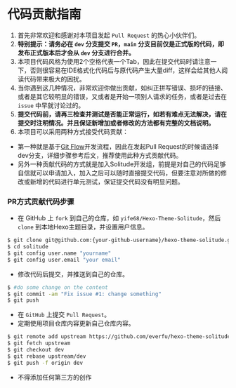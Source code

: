 # 代码贡献指南

1. 首先非常欢迎和感谢对本项目发起 `Pull Request` 的热心小伙伴们。
2. **特别提示：请务必在 `dev` 分支提交 `PR`，`main` 分支目前仅是正式版的代码，即发布正式版本后才会从 `dev` 分支进行合并。**
3. 本项目代码风格为使用2个空格代表一个Tab，因此在提交代码时请注意一下，否则很容易在IDE格式化代码后与原代码产生大量diff，这样会给其他人阅读代码带来极大的困扰。
4. 当你遇到这几种情况，非常欢迎你做出贡献，如纠正拼写错误、损坏的链接、或者是其它较明显的错误，又或者是开始一项别人请求的任务，或者是过去在 `issue` 中早就讨论过的。
5. **提交代码前，请再三检查并测试是否能正常运行，如若有难点无法解决，请在提交时注明情况。并且保证新增加或者修改的方法都有完整的文档说明。**
6. 本项目可以采用两种方式接受代码贡献：
  -  第一种就是基于[Git Flow](https://www.atlassian.com/git/tutorials/comparing-workflows/gitflow-workflow)开发流程，因此在发起Pull Request的时候请选择dev分支，详细步骤参考后文，推荐使用此种方式贡献代码。
  - 另外一种贡献代码的方式就是加入Solitude开发组，前提是对自己的代码足够自信就可以申请加入，加入之后可以随时直接提交代码，但要注意对所做的修改或新增的代码进行单元测试，保证提交代码没有明显问题。


### PR方式贡献代码步骤

* 在 GitHub 上 `fork` 到自己的仓库，如 `yife68/Hexo-Theme-Solitude`，然后 `clone` 到本地Hexo主题目录，并设置用户信息。

```bash
$ git clone git@github.com:{your-github-username}/hexo-theme-solitude.git themes/solitude
$ cd solitude
$ git config user.name "yourname"
$ git config user.email "your email"
```

* 修改代码后提交，并推送到自己的仓库。

```bash
$ #do some change on the content
$ git commit -am "Fix issue #1: change something"
$ git push
```

* 在 `GitHub` 上提交 `Pull Request`。
* 定期使用项目仓库内容更新自己仓库内容。

```bash
$ git remote add upstream https://github.com/everfu/hexo-theme-solitude
$ git fetch upstream
$ git checkout dev
$ git rebase upstream/dev
$ git push -f origin dev
```

* 不得添加任何第三方的创作